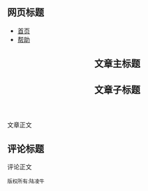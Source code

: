 <!DOCTYPE html>
<html>
	<head>
		<meta charset="utf-8">
		<title></title>
	</head>
	<body>
<article>
	<h1>网页标题</h1>
   <ul>
	   <li><a href="index.html">首页</a></li>
       <li><a href="help.html">帮助</a></li>
   </ul>
   <header>
	   <hgroup>
   					<h1>文章主标题</h1> 
   					<h2>文章子标题</h2>
   	   </hgroup>
   </header>
   <p>文章正文</p>
   <h1>评论标题</h1>
   <p>评论正文</p>
   <p><small>版权所有:陆凌牛</small></p>
</article>
</body>
</html>
